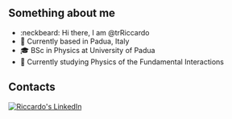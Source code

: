 ## Something about me

* :neckbeard: Hi there, I am @trRiccardo
* 📍 Currently based in Padua, Italy
* 🎓 BSc in Physics at University of Padua
* 🎒 Currently studying Physics of the Fundamental Interactions

## Contacts

[![Riccardo's LinkedIn](https://img.shields.io/badge/LinkedIn-0077B5?style=for-the-badge&logo=linkedin&logoColor=white)](https://www.linkedin.com/in/riccardo-triozzi-7688581b6/)
